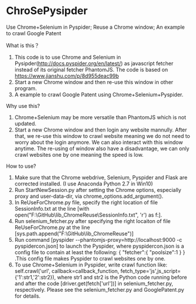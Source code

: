 # ChroSePysipder
Use Chrome+Selenium in Pyspider; Reuse a Chrome window; An example to crawl Google Patent

What is this？
1. This code is to use Chrome and Selenium in Pysipder(http://docs.pyspider.org/en/latest/) as javascript fetcher instead of its original fetcher PhantomJS. The code is based on https://www.jianshu.com/p/8d955deac99b
2. Start a new Chrome window and then re-use this window in other program.
3. A example to crawl Google Patent using Chrome+Selenium+Pyspider.

Why use this?
1. Chrome+Selenium may be more versatile than PhantomJS which is not updated.
2. Start a new Chrome window and then login any website mannully. After that, we re-use this window to crawl website meaning we do not need to worry about the login anymore. We can also interact with this window anytime. The re-using of window also have a disadvantage, we can only crawl websites one by one meaning the speed is low.

How to use?
1. Make sure that the Chrome webdrive, Selenium, Pyspider and Flask are corrected installed. (I use Anaconda Python 2.7 in Win10)
2. Run StartNewSession.py after setting the Chrome options, especially proxy and user-data-dir, via chrome_options.add_argument().
3. In ReUseForChrome.py file, specify the right location of file SessionInfo.txt at the line [with open("F:\GitHub\lib_ChromeReuse\SessionInfo.txt", 'r') as f:].
4. Run selenium_fetcher.py after specifying the right locaiton of file ReUseForChrome.py at the line [sys.path.append("F:\GitHub\lib_ChromeReuse")]
5. Run command [pyspider --phantomjs-proxy=http://localhost:9000 -c pyspidercon.json] to launch the Pyspider, where pyspidercon.json is a config file to contain at least the following:
{
  "fetcher":{
	"poolsize":1
  }
}
.This config file makes Pyspider to crawl websites one by one.
6. To use Chrome+Selenium in Pyspider, write crawl function like: self.crawl('url', callback=callback_function, fetch_type='js',js_script={'1':str1,'2':str2}), where str1 and str2 is the Python code running before and after the code [driver.get(fetch['url'])] in selenium_fetcher.py, respectively. Please see the selenium_fetcher.py and GooglePatent.py for details.

